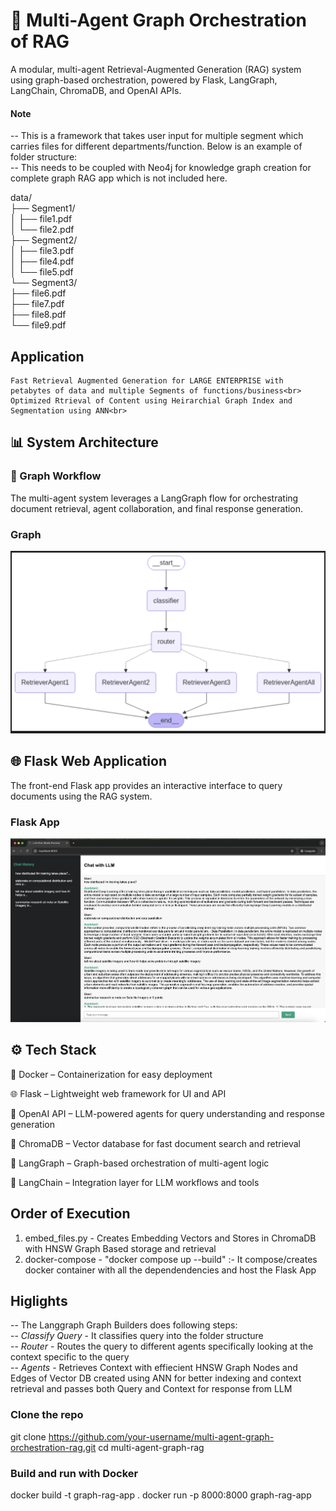 
# 🚀 Multi-Agent Graph Orchestration of RAG
A modular, multi-agent Retrieval-Augmented Generation (RAG) system using graph-based orchestration, powered by Flask, LangGraph, LangChain, ChromaDB, and OpenAI APIs.

#### Note 
-- This is a framework that takes user input for multiple segment which carries files for different departments/function. Below is an example of folder structure: <br>
-- This needs to be coupled with Neo4j for knowledge graph creation for complete graph RAG app which is not included here. <br>

data/ \
├── Segment1/ \
│ ├── file1.pdf \
│ └── file2.pdf \
├── Segment2/ \
│ ├── file3.pdf \
│ ├── file4.pdf \
│ └── file5.pdf \
└── Segment3/ \
├── file6.pdf \
├── file7.pdf \
├── file8.pdf \
└── file9.pdf<br>

## Application
    Fast Retrieval Augmented Generation for LARGE ENTERPRISE with petabytes of data and multiple Segments of functions/business<br>
    Optimized Rtrieval of Content using Heirarchial Graph Index and Segmentation using ANN<br>

## 📊 System Architecture
### 🧠 Graph Workflow
The multi-agent system leverages a LangGraph flow for orchestrating document retrieval, agent collaboration, and final response generation.

### Graph

![alt text](Graph.png)


## 🌐 Flask Web Application
The front-end Flask app provides an interactive interface to query documents using the RAG system.

### Flask App

![alt text](App.png)

## ⚙️ Tech Stack
🐳 Docker – Containerization for easy deployment

🌐 Flask – Lightweight web framework for UI and API

🧠 OpenAI API – LLM-powered agents for query understanding and response generation

🧬 ChromaDB – Vector database for fast document search and retrieval

🔁 LangGraph – Graph-based orchestration of multi-agent logic

🔗 LangChain – Integration layer for LLM workflows and tools


## Order of Execution 
1. embed_files.py -  Creates Embedding Vectors and Stores in ChromaDB with HNSW Graph Based storage and retrieval<br>
2. docker-compose - "docker compose up --build" :- It compose/creates docker container with all the dependendencies and host the Flask App<br>

## Higlights
-- The Langgraph Graph Builders does following steps:<br>
    -- *Classify Query* - It classifies query into the folder structure<br>
    -- *Router* - Routes the query to different agents specifically looking at the context specific to the query<br>
    -- *Agents* - Retrieves Context with effiecient HNSW Graph Nodes and Edges of Vector DB created using ANN for better indexing and context retrieval and passes both Query and Context for response from LLM<br>

### Clone the repo
git clone https://github.com/your-username/multi-agent-graph-orchestration-rag.git
cd multi-agent-graph-rag 

### Build and run with Docker
docker build -t graph-rag-app .
docker run -p 8000:8000 graph-rag-app

